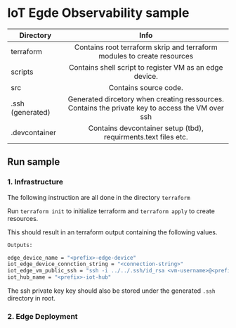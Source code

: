 # IoT Egde Observability sample 

| Directory        | Info           |
| -------------    |:-------------:|
| terraform        | Contains root terraform skrip and terraform modules to create resources  |
| scripts          | Contains shell script to register VM as an edge device.       |  
| src              | Contains source code.       |  
| .ssh (generated) | Generated dircetory when creating ressources. Contains the private key to access the VM over ssh  |
| .devcontainer    | Contains devcontainer setup (tbd), requirments.text files etc. |

## Run sample

### 1. Infrastructure

The following instruction are all done in the directory `terraform`

Run `terraform init` to initialize terraform and `terraform apply` to create resources.

This should result in an terraform output  containing the following values.

```bash
Outputs:

edge_device_name = "<prefix>-edge-device"
iot_edge_device_connction_string = "<connection-string>"
iot_edge_vm_public_ssh = "ssh -i ../../.ssh/id_rsa <vm-username>@<prefix>-iot-edge.westeurope.cloudapp.azure.com"
iot_hub_name = "<prefix>-iot-hub"
```

The ssh private key key should also be stored under the generated `.ssh` directory in root.

### 2. Edge Deployment


